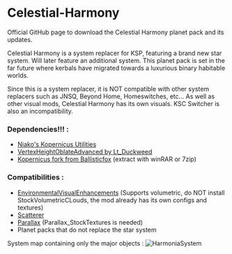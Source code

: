 # Celestial-Harmony
Official GitHub page to download the Celestial Harmony planet pack and its updates.

Celestial Harmony is a system replacer for KSP, featuring a brand new star system. Will later feature an additional system.
This planet pack is set in the far future where kerbals have migrated towards a luxurious binary habitable worlds.

Since this is a system replacer, it is NOT compatible with other system replacers such as JNSQ, Beyond Home, Homeswitches, etc...
As well as other visual mods, Celestial Harmony has its own visuals.
KSC Switcher is also an incompatibility.

### **Dependencies!!! :**

- [Niako's Kopernicus Utilities](https://forum.kerbalspaceprogram.com/topic/207768-112-niakos-kopernicus-utilities-smoother-heightmaps/)
- [VertexHeightOblateAdvanced by Lt_Duckweed](https://forum.kerbalspaceprogram.com/topic/222923-1125-kopernicus-vertexheightoblateadvanced-112-easy-oblate-bodies/)
- [Kopernicus fork from Ballisticfox](https://github.com/Kopernicus/Kopernicus/releases) (extract with winRAR or 7zip)

### **Compatibilities :**
- [EnvironmentalVisualEnhancements](https://forum.kerbalspaceprogram.com/topic/196411-19-112x-eve-redux-performance-enhanced-eve-maintenance-v11171-09092022/) (Supports volumetric, do NOT install StockVolumetricCLouds, the mod already has its own configs and textures)
- [Scatterer](https://forum.kerbalspaceprogram.com/topic/103963-wip19x-112x-scatterer-atmospheric-scattering-00838-14082022-scattering-improvements-in-game-atmo-generation-and-multi-sun-support/)
- [Parallax](https://forum.kerbalspaceprogram.com/topic/209714-112x-parallax-pbr-terrain-and-surface-objects-202/) (Parallax_StockTextures is needed)
- Planet packs that do not replace the star system

System map containing only the major objects :
![HarmoniaSystem](https://github.com/ProximaCentauri-star/Celestial-Harmony/assets/26027991/eb42b4e2-8ec7-4052-9a48-ec3407485f08)
